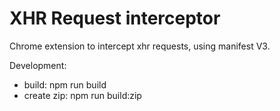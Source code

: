 # XHR Request interceptor

Chrome extension to intercept xhr requests, using manifest V3.

Development:

* build: npm run build
* create zip: npm run build:zip
